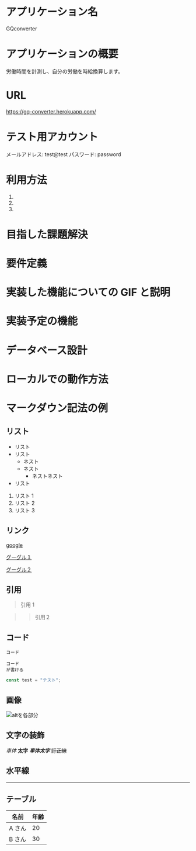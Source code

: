 # アプリケーション名

GQconverter

# アプリケーションの概要

労働時間を計測し、自分の労働を時給換算します。

# URL

https://gq-converter.herokuapp.com/

# テスト用アカウント

メールアドレス: test@test
パスワード: password

# 利用方法

1.
1.
1.

# 目指した課題解決

# 要件定義

# 実装した機能についての GIF と説明

# 実装予定の機能

# データベース設計

# ローカルでの動作方法

# マークダウン記法の例

## リスト

- リスト
- リスト
  - ネスト
  - ネスト
    - ネストネスト
- リスト

1. リスト 1
2. リスト 2
3. リスト 3

## リンク

[google](https://google.com)

[グーグル]: https://google.com

[グーグル１][グーグル]

[グーグル２][グーグル]

## 引用

> 引用 1

> > 引用２

## コード

`コード`

```
コード
が書ける
```

```javascript
const test = "テスト";
```

## 画像

![altを各部分](パスを各部分)

## 文字の装飾

_車体_
**太字**
**_車体太字_**
~~訂正線~~

## 水平線

---

## テーブル

| 名前   | 年齢 |
| ------ | ---- |
| A さん | 20   |
| B さん | 30   |
